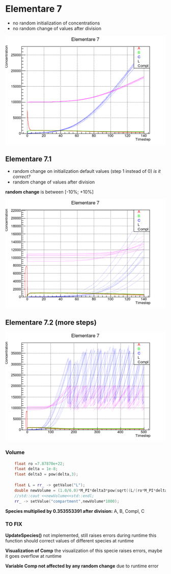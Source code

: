 # Elementare 7 

* no random initialization of concentrations
* no random change of values after division

![graph](no_random.png)

## Elementare 7.1
* random change on initialization default values (step 1 instead of 0) _is it correct?_
* random change of values after division

__random change__ is between [-10%; +10%]

![random change](random.png)

## Elementare 7.2 (more steps)

![longer simulation](longer.png)

### Volume
```c++
    float ro =7.87870e+22;
    float delta = 1e-8;
    float delta3 = pow(delta,3);
   
    float L = rr_ -> getValue("L");
    double newVolume = (1.0/6.0)*M_PI*delta3*pow(sqrt((L/(ro*M_PI*delta3)) -1.0/3.0)-1 ,3 );
    //std::cout <<newVolume<<std::endl;
    rr_ -> setValue("compartment",newVolume*1000);
```
__Species multiplied by 0.353553391 after division:__ A, B, Compl, C
### TO FIX
__UpdateSpecies()__ not implemented, still raises errors during runtime
this function should correct values of different species at runtime

__Visualization of Comp__ the visualization of this specie raises errors, maybe it goes overflow at runtime

__Variable Comp not affected by any random change__ due to runtime error

